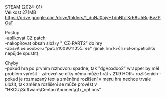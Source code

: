STEAM (2024-01)
<br/>
Velikost 271MB https://drive.google.com/drive/folders/1_duNJ0ajyHTdnNhTKr68U5BujBvZPOaT

Postup
<br/>
-aplikovat CZ patch
<br/>
-nakopírovat obsah složky "_CZ-PART2" do hry
<br/>
-zbavit se souboru "patch1009011355.res" (jinak hra kvůli nekompatibilitě nepůjde spustit)

Chyby
<br/>
-pokud hra po prvním rozhovoru spadne, tak "dgVoodoo2" wrapper by měl problém vyřešit - zároveň se díky němu může hrát v 21:9 HOR+ rozlišeních - pokud je rozmazaný text a změněné rozlišení v menu hra nechce trvale uložit, tak změna rozlišení se může provést v "HKCU\Software\Centauri\numen\gfx_options"
